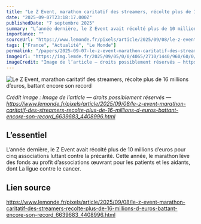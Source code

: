 ```yaml
---
title: "Le Z Event, marathon caritatif des streamers, récolte plus de 16 millions d’euros, battant encore son record"
date: "2025-09-07T23:18:17.000Z"
publishedDate: "7 septembre 2025"
summary: "L’année dernière, le Z Event avait récolté plus de 10 millions d’euros pour cinq associations luttant contre la précarité. Cette année, le marathon lève des fonds au profit d’associations œuvrant pour les patients et les aidants, dont La ligue contre le cancer."
importance: ""
sourceUrl: "https://www.lemonde.fr/pixels/article/2025/09/08/le-z-event-marathon-caritatif-des-streamers-recolte-plus-de-16-millions-d-euros-battant-encore-son-record_6639683_4408996.html"
tags: ["France", "Actualité", "Le Monde"]
permalink: "/papers/2025-09-07-le-z-event-marathon-caritatif-des-streamers-recolte-plus-de-16-millions-deuros-battant-encore-son-record"
imageUrl: "https://img.lemde.fr/2025/09/05/0/0/4065/2710/1440/960/60/0/ac985ed_ftp-import-images-1-ljhlkcekstov-5804526-01-06.jpg"
imageCredit: "Image de l’article — droits possiblement réservés — https://www.lemonde.fr/pixels/article/2025/09/08/le-z-event-marathon-caritatif-des-streamers-recolte-plus-de-16-millions-d-euros-battant-encore-son-record_6639683_4408996.html"
---
```


![Le Z Event, marathon caritatif des streamers, récolte plus de 16 millions d’euros, battant encore son record](https://img.lemde.fr/2025/09/05/0/0/4065/2710/1440/960/60/0/ac985ed_ftp-import-images-1-ljhlkcekstov-5804526-01-06.jpg)

*Crédit image : Image de l’article — droits possiblement réservés — https://www.lemonde.fr/pixels/article/2025/09/08/le-z-event-marathon-caritatif-des-streamers-recolte-plus-de-16-millions-d-euros-battant-encore-son-record_6639683_4408996.html*

## L’essentiel

L’année dernière, le Z Event avait récolté plus de 10 millions d’euros pour cinq associations luttant contre la précarité. Cette année, le marathon lève des fonds au profit d’associations œuvrant pour les patients et les aidants, dont La ligue contre le cancer.

## Lien source

https://www.lemonde.fr/pixels/article/2025/09/08/le-z-event-marathon-caritatif-des-streamers-recolte-plus-de-16-millions-d-euros-battant-encore-son-record_6639683_4408996.html

